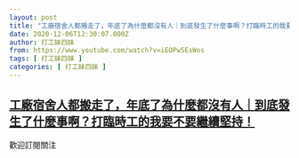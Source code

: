 ```yaml
---
layout: post
title: "工廠宿舍人都搬走了，年底了為什麼都沒有人｜到底發生了什麼事啊？打臨時工的我要不要繼續堅持！"
date: 2020-12-06T12:30:07.000Z
author: 打工妹四妹
from: https://www.youtube.com/watch?v=iEOPw5EsWos
tags: [ 打工妹四妹 ]
categories: [ 打工妹四妹 ]
---
```

<!--1607257807000-->
[工廠宿舍人都搬走了，年底了為什麼都沒有人｜到底發生了什麼事啊？打臨時工的我要不要繼續堅持！](https://www.youtube.com/watch?v=iEOPw5EsWos)
------

<div>
歡迎訂閱關注
</div>
